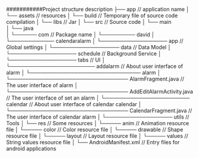 ###########Project structure description
├── app                       		          								// application name
│   └── assets                    		      								// resources
│   └── build                    		      								// Temporary file of source code compilation
│   └── libs                    		      								// Jar
│	└── src                     		      								// Source code
│		└── main                		
│			└── java            		
│			└────── com                       								// Package name
│			└───────── david
│			└──────────── calendaralarm
│			└────────────────── app           								// Global settings 
│			└────────────────── data          								// Data Model
│			└────────────────── schedule      								// Background Service
│			└────────────────── tabs          								// UI
│			└─────────────────────── addalarm 								// About user interface of alarm
│			└────────────────────────────── alarm
│			└──────────────────────────────── AlarmFragment.java            // The user interface of alarm
│			└──────────────────────────────── AddEditAlarmActivity.java     // The user interface of set an alarm
│			└─────────────────────── calendar                               // About user interface of calendar calendar
│			└──────────────────────────────── CalendarFragment.java         // The user interface of calendar alarm
│			└────────────────── utils	      								// Tools
│			└── res            		          								// Some resources
│			└───── anim            		          						    // Animation resource file
│			└───── color            		          						// Color resource file
│			└───── drawable            		          						// Shape resource file
│			└───── layout            		          						// Layout resource file
│			└───── values            		          						// String values resource file
│			└── AndroidManifest.xml           								// Entry files for android applications
